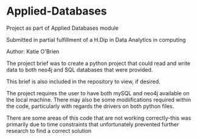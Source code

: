 # Applied-Databases
Project as part of Applied Databases module

Submitted in partial fulfillment of a H.Dip in Data Analytics in computing 

Author: Katie O'Brien 


The project brief was to create a python project that could read and write data to both neo4j and SQL databases that were provided. 

This brief is also included in the repository to view, if desired. 

The project requires the user to have both mySQL and neo4j available on the local machine. There may also be some modiifications required within the code, particularly with regards the drivers on both python files. 


There are some areas of this code that are not working correctly-this was primarily due to time constraints that unfortunately prevented further research to find a correct solution
